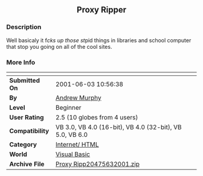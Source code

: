 ﻿<div align="center">

## Proxy Ripper


</div>

### Description

Well basicaly it f*cks up those st*pid things in libraries and school computer that stop you going on all of the cool sites.
 
### More Info
 


<span>             |<span>
---                |---
**Submitted On**   |2001-06-03 10:56:38
**By**             |[Andrew Murphy](https://github.com/Planet-Source-Code/PSCIndex/blob/master/ByAuthor/andrew-murphy.md)
**Level**          |Beginner
**User Rating**    |2.5 (10 globes from 4 users)
**Compatibility**  |VB 3\.0, VB 4\.0 \(16\-bit\), VB 4\.0 \(32\-bit\), VB 5\.0, VB 6\.0
**Category**       |[Internet/ HTML](https://github.com/Planet-Source-Code/PSCIndex/blob/master/ByCategory/internet-html__1-34.md)
**World**          |[Visual Basic](https://github.com/Planet-Source-Code/PSCIndex/blob/master/ByWorld/visual-basic.md)
**Archive File**   |[Proxy Ripp20475632001\.zip](https://github.com/Planet-Source-Code/andrew-murphy-proxy-ripper__1-23728/archive/master.zip)








